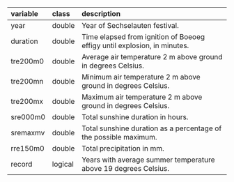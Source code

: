 |variable |class   |description                           |
|:--------|:-------|:-------------------------------------|
|year     |double  |Year of Sechselauten festival. |
|duration |double  |Time elapsed from ignition of Boeoeg effigy until explosion, in minutes. |
|tre200m0 |double  |Average air temperature 2 m above ground in degrees Celsius. |
|tre200mn |double  |Minimum air temperature 2 m above ground in degrees Celsius. |
|tre200mx |double  |Maximum air temperature 2 m above ground in degrees Celsius. |
|sre000m0 |double  |Total sunshine duration in hours. |
|sremaxmv |double  |Total sunshine duration as a percentage of the possible maximum. |
|rre150m0 |double  |Total precipitation in mm. |
|record   |logical |Years with average summer temperature above 19 degrees Celsius. |
